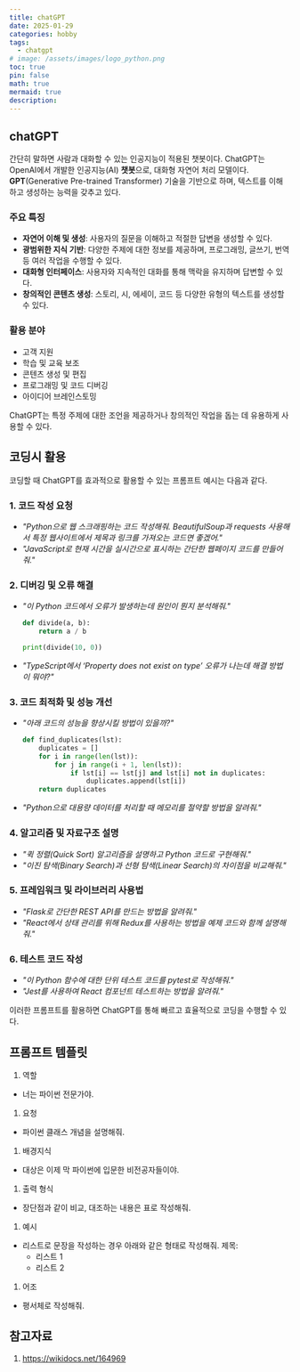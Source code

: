 ```yaml
---
title: chatGPT 
date: 2025-01-29
categories: hobby
tags: 
  - chatgpt
# image: /assets/images/logo_python.png
toc: true
pin: false
math: true
mermaid: true
description: 
---
```


## chatGPT

간단히 말하면 사람과 대화할 수 있는 인공지능이 적용된 챗봇이다. ChatGPT는 OpenAI에서 개발한 인공지능(AI) **챗봇**으로, 대화형 자연어 처리 모델이다. **GPT**(Generative Pre-trained Transformer) 기술을 기반으로 하며, 텍스트를 이해하고 생성하는 능력을 갖추고 있다.  

### 주요 특징  
- **자연어 이해 및 생성**: 사용자의 질문을 이해하고 적절한 답변을 생성할 수 있다.  
- **광범위한 지식 기반**: 다양한 주제에 대한 정보를 제공하며, 프로그래밍, 글쓰기, 번역 등 여러 작업을 수행할 수 있다.  
- **대화형 인터페이스**: 사용자와 지속적인 대화를 통해 맥락을 유지하며 답변할 수 있다.  
- **창의적인 콘텐츠 생성**: 스토리, 시, 에세이, 코드 등 다양한 유형의 텍스트를 생성할 수 있다.  

### 활용 분야  
- 고객 지원  
- 학습 및 교육 보조  
- 콘텐츠 생성 및 편집  
- 프로그래밍 및 코드 디버깅  
- 아이디어 브레인스토밍  

ChatGPT는 특정 주제에 대한 조언을 제공하거나 창의적인 작업을 돕는 데 유용하게 사용할 수 있다.

## 코딩시 활용

코딩할 때 ChatGPT를 효과적으로 활용할 수 있는 프롬프트 예시는 다음과 같다.  

### 1. **코드 작성 요청**  
- *"Python으로 웹 스크래핑하는 코드 작성해줘. BeautifulSoup과 requests 사용해서 특정 웹사이트에서 제목과 링크를 가져오는 코드면 좋겠어."*  
- *"JavaScript로 현재 시간을 실시간으로 표시하는 간단한 웹페이지 코드를 만들어줘."*  

### 2. **디버깅 및 오류 해결**  
- *"이 Python 코드에서 오류가 발생하는데 원인이 뭔지 분석해줘."*  
    ```python
    def divide(a, b):
        return a / b

    print(divide(10, 0))
    ```
- *"TypeScript에서 ‘Property does not exist on type’ 오류가 나는데 해결 방법이 뭐야?"*  

### 3. **코드 최적화 및 성능 개선**  
- *"아래 코드의 성능을 향상시킬 방법이 있을까?"*  
    ```python
    def find_duplicates(lst):
        duplicates = []
        for i in range(len(lst)):
            for j in range(i + 1, len(lst)):
                if lst[i] == lst[j] and lst[i] not in duplicates:
                    duplicates.append(lst[i])
        return duplicates
    ```
- *"Python으로 대용량 데이터를 처리할 때 메모리를 절약할 방법을 알려줘."*  

### 4. **알고리즘 및 자료구조 설명**  
- *"퀵 정렬(Quick Sort) 알고리즘을 설명하고 Python 코드로 구현해줘."*  
- *"이진 탐색(Binary Search)과 선형 탐색(Linear Search)의 차이점을 비교해줘."*  

### 5. **프레임워크 및 라이브러리 사용법**  
- *"Flask로 간단한 REST API를 만드는 방법을 알려줘."*  
- *"React에서 상태 관리를 위해 Redux를 사용하는 방법을 예제 코드와 함께 설명해줘."*  

### 6. **테스트 코드 작성**  
- *"이 Python 함수에 대한 단위 테스트 코드를 pytest로 작성해줘."*  
- *"Jest를 사용하여 React 컴포넌트 테스트하는 방법을 알려줘."*  

이러한 프롬프트를 활용하면 ChatGPT를 통해 빠르고 효율적으로 코딩을 수행할 수 있다.

## 프롬프트 템플릿

1. 역할
  - 너는 파이썬 전문가야.
1. 요청
  - 파이썬 클래스 개념을 설명해줘.
1. 배경지식
  - 대상은 이제 막 파이썬에 입문한 비전공자들이야.
1. 출력 형식
  - 장단점과 같이 비교, 대조하는 내용은 표로 작성해줘.
1. 예시
  - 리스트로 문장을 작성하는 경우 아래와 같은 형태로 작성해줘.
    제목:
      - 리스트 1
      - 리스트 2
1. 어조
  - 평서체로 작성해줘.

## 참고자료

1. https://wikidocs.net/164969


